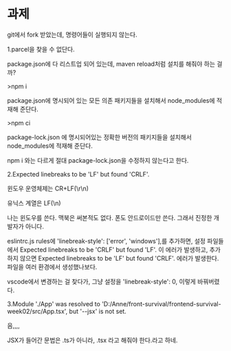 # 과제

git에서 fork 받았는데, 명령어들이 실행되지 않는다.&#x20;



1.parcel을 찾을 수 없단다.

package.json에 다 리스트업 되어 있는데, maven reload처럼 설치를 해줘야 하는 걸까?

\>npm i

package.json에 명시되어 있는 모든 의존 패키지들을 설치해서 node\_modules에 적재해 준단다.

\>npm ci

package-lock.json 에 명시되어있는 정확한 버전의 패키지들을 설치해서 node\_modules에 적재해 준단다.

npm i 와는 다르게 절대 package-lock.json을 수정하지 않는다고 한다.



2.Expected linebreaks to be 'LF' but found 'CRLF'.

윈도우 운영체제는 CR+LF(\r\n)&#x20;

유닉스 계열은 LF(\n)

나는 윈도우를 쓴다. 맥북은 써본적도 없다. 폰도 안드로이드만 쓴다. 그래서 진정한 개발자가 아니다.

eslintrc.js rules에 'linebreak-style': \['error', 'windows'],를 추가하면, 설정 파일들에서 Expected linebreaks to be 'CRLF' but found 'LF'. 이 에러가 발생하고, 추가하지 않으면 Expected linebreaks to be 'LF' but found 'CRLF'. 에러가 발생한다. 파일을 여러 환경에서 생성했나보다.

vscode에서 변경하는 걸 찾다가, 그냥 설정을 'linebreak-style': 0, 이렇게 바꿔버렸다.





3.Module './App' was resolved to 'D:/Anne/front-survival/frontend-survival-week02/src/App.tsx', but '--jsx' is not set.

음,,,,

JSX가 들어간 문법은 .ts가 아니라, .tsx 라고 해줘야 한다.라고 하네.









